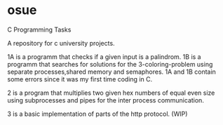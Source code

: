 # osue
C Programming Tasks

A repository for c university projects.

1A is a programm that checks if a given input is a palindrom. 
1B is a programm that searches for solutions for the 3-coloring-problem using separate processes,shared memory and semaphores.
1A and 1B contain some errors since it was my first time coding in C. 

2 is a program that multiplies two given hex numbers of equal even size using subprocesses and pipes for the inter process communication.

3 is a basic implementation of parts of the http protocol. (WIP)
